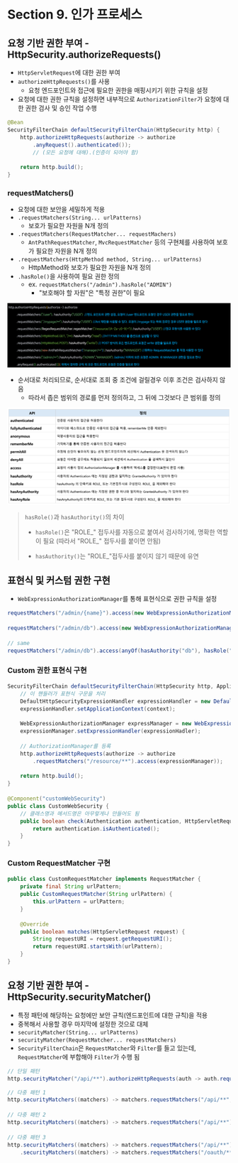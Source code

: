 # Section 9. 인가 프로세스
## 요청 기반 권한 부여 - HttpSecurity.authorizeRequests()
- `HttpServletRequest`에 대한 권한 부여
- `authorizeHttpRequests()`를 사용
  - 요청 엔드포인트와 접근에 필요한 권한을 매핑시키기 위한 규칙을 설정
- 요청에 대한 권한 규칙을 설정하면 내부적으로 `AuthorizationFilter`가 요청에 대한 권한 검사 및 승인 작업 수행

```java
@Bean
SecurityFilterChain defaultSecurityFilterChain(HttpSecurity http) {
    http.authorizeHttpRequests(authorize -> authorize
        .anyRequest().authenticated());
        // (모든 요청에 대해).(인증이 되어야 함)

    return http.build();
}
```

### requestMatchers()
- 요청에 대한 보안을 세밀하게 적용
- `.requestMatchers(String... urlPatterns)`
  - 보호가 필요한 자원을 N개 정의
- `.requestMatchers(RequestMatcher... requestMachers)`
  - `AntPathRequestMatcher`, `MvcRequestMatcher` 등의 구현체를 사용하여 보호가 필요한 자원을 N개 정의
- `.requestMatchers(HttpMethod method, String... urlPatterns)`
  - HttpMethod와 보호가 필요한 자원을 N개 정의
- `.hasRole()`을 사용하여 필요 권한 정의 
  - ex. `requestMatchers("/admin").hasRole("ADMIN")`
    - "보호해야 할 자원"은 "특정 권한"이 필요

![image001.png](./images/image001.png)
- 순서대로 처리되므로, 순서대로 조회 중 조건에 걸릴경우 이후 조건은 검사하지 않음
  - 따라서 좁은 범위의 경로를 먼저 정의하고, 그 뒤에 그것보다 큰 범위를 정의

![image002.png](./images/image002.png)

> `hasRole()`과 `hasAuthority()`의 차이
>
> - `hasRole()`은 "ROLE_" 접두사를 자동으로 붙여서 검사하기에, 명확한 역할이 필요 (따라서 "ROLE_" 접두사를 붙이면 안됨)
>
> - `hasAuthority()`는 "ROLE_"접두사를 붙이지 않기 때문에 유연

## 표현식 및 커스텀 권한 구현
- `WebExpressionAuthorizationManager`를 통해 표현식으로 권한 규칙을 설정

```java
requestMatchers("/admin/{name}").access(new WebExpressionAuthorizationManager("#name == authentication.name"))

requestMatchers("/admin/db").access(new WebExpressionAuthorizationManager("hasAuthority('DB') or hasRole('ADMIN')"))

// same
requestMatchers("/admin/db").access(anyOf(hasAuthority("db"), hasRole("ADMIN")))
```

### Custom 권한 표현식 구현

```java
SecurityFilterChain defaultSecurityFilterChain(HttpSecurity http, ApplicationContext context) {
    // 이 핸들러가 표현식 구문을 처리
    DefaultHttpSecurityExpressionHandler expressionHandler = new DefaultHttpSecurityExpressionHandler();
    expressionHandler.setApplicationContext(context);

    WebExpressionAuthorizationManager expressManager = new WebExpressionAuthorizationManager("@customWebSecurity.check(authentication, request)");
    expressionManager.setExpressionHandler(expressionHadler);

    // AuthorizationManager를 등록
    http.authorizeHttpRequests(authorize -> authorize
        .requestMatchers("/resource/**").access(expressionManager));

    return http.build();
}

@Component("customWebSecurity")
public class CustomWebSecurity {
    // 클래스명과 메서드명은 아무렇게나 만들어도 됨
    public boolean check(Authentication authentication, HttpServletRequest request) {
        return authentication.isAuthenticated();
    }
}
```

### Custom RequestMatcher 구현

```java
public class CustomRequestMatcher implements RequestMatcher {
    private final String urlPattern;
    public CustomRequestMatcher(String urlPattern) {
        this.urlPattern = urlPattern;
    }

    @Override
    public boolean matches(HttpServletRequest request) {
        String requestURI = request.getRequestURI();
        return requestURI.startsWith(urlPattern);
    }
}
```

## 요청 기반 권한 부여 - HttpSecurity.securityMatcher()
- 특정 패턴에 해당하는 요청에만 보안 규칙(엔드포인트에 대한 규칙)을 적용
- 중복해서 사용할 경우 마지막에 설정한 것으로 대체
- `securityMatcher(String... urlPatterns)`
- `securityMatcher(RequestMatcher... requestMatchers)`
- `SecurityFilterChain`은 `RequestMatcher`와 `Filter`를 들고 있는데, `RequestMatcher`에 부합해야 `Filter`가 수행 됨

```java
// 단일 패턴
http.securityMatcher("/api/**").authorizeHttpRequests(auth -> auth.requestMatchers(...))
```

```java
// 다중 패턴 1
http.securityMatchers((matchers) -> matchers.requestMatchers("/api/**", "/oauth/**"));

// 다중 패턴 2
http.securityMatchers((matchers) -> matchers.requestMatchers("/api/**").requestMatchers("/oauth/**"));

// 다중 패턴 3
http.securityMatchers((matchers) -> matchers.requestMatchers("/api/**"))
    .securityMatchers((matchers) -> matchers.requestMatchers("/oauth/**"));
```
